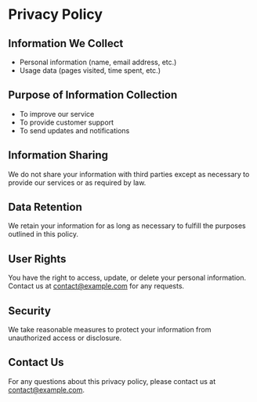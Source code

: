 # Privacy Policy

## Information We Collect

- Personal information (name, email address, etc.)
- Usage data (pages visited, time spent, etc.)

## Purpose of Information Collection

- To improve our service
- To provide customer support
- To send updates and notifications

## Information Sharing

We do not share your information with third parties except as necessary to provide our services or as required by law.

## Data Retention

We retain your information for as long as necessary to fulfill the purposes outlined in this policy.

## User Rights

You have the right to access, update, or delete your personal information. Contact us at [contact@example.com](mailto:contact@example.com) for any requests.

## Security

We take reasonable measures to protect your information from unauthorized access or disclosure.

## Contact Us

For any questions about this privacy policy, please contact us at [contact@example.com](mailto:contact@example.com).
